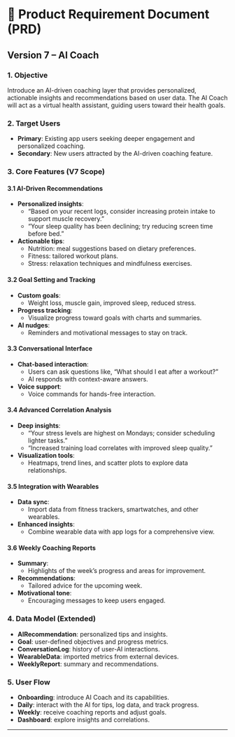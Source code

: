 # 📄 Product Requirement Document (PRD)

## Version 7 – AI Coach

### 1. Objective

Introduce an AI-driven coaching layer that provides personalized, actionable insights and recommendations based on user data. The AI Coach will act as a virtual health assistant, guiding users toward their health goals.

### 2. Target Users

- **Primary**: Existing app users seeking deeper engagement and personalized coaching.
- **Secondary**: New users attracted by the AI-driven coaching feature.

### 3. Core Features (V7 Scope)

#### 3.1 AI-Driven Recommendations

- **Personalized insights**:
  - “Based on your recent logs, consider increasing protein intake to support muscle recovery.”
  - “Your sleep quality has been declining; try reducing screen time before bed.”
- **Actionable tips**:
  - Nutrition: meal suggestions based on dietary preferences.
  - Fitness: tailored workout plans.
  - Stress: relaxation techniques and mindfulness exercises.

#### 3.2 Goal Setting and Tracking

- **Custom goals**:
  - Weight loss, muscle gain, improved sleep, reduced stress.
- **Progress tracking**:
  - Visualize progress toward goals with charts and summaries.
- **AI nudges**:
  - Reminders and motivational messages to stay on track.

#### 3.3 Conversational Interface

- **Chat-based interaction**:
  - Users can ask questions like, “What should I eat after a workout?”
  - AI responds with context-aware answers.
- **Voice support**:
  - Voice commands for hands-free interaction.

#### 3.4 Advanced Correlation Analysis

- **Deep insights**:
  - “Your stress levels are highest on Mondays; consider scheduling lighter tasks.”
  - “Increased training load correlates with improved sleep quality.”
- **Visualization tools**:
  - Heatmaps, trend lines, and scatter plots to explore data relationships.

#### 3.5 Integration with Wearables

- **Data sync**:
  - Import data from fitness trackers, smartwatches, and other wearables.
- **Enhanced insights**:
  - Combine wearable data with app logs for a comprehensive view.

#### 3.6 Weekly Coaching Reports

- **Summary**:
  - Highlights of the week’s progress and areas for improvement.
- **Recommendations**:
  - Tailored advice for the upcoming week.
- **Motivational tone**:
  - Encouraging messages to keep users engaged.

### 4. Data Model (Extended)

- **AIRecommendation**: personalized tips and insights.
- **Goal**: user-defined objectives and progress metrics.
- **ConversationLog**: history of user-AI interactions.
- **WearableData**: imported metrics from external devices.
- **WeeklyReport**: summary and recommendations.

### 5. User Flow

- **Onboarding**: introduce AI Coach and its capabilities.
- **Daily**: interact with the AI for tips, log data, and track progress.
- **Weekly**: receive coaching reports and adjust goals.
- **Dashboard**: explore insights and correlations.

---
